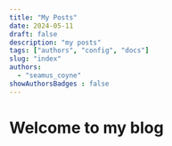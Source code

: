 ```yaml
---
title: "My Posts"
date: 2024-05-11
draft: false
description: "my posts"
tags: ["authors", "config", "docs"]
slug: "index"
authors:
  - "seamus_coyne"
showAuthorsBadges : false
---
```


# Welcome to my blog